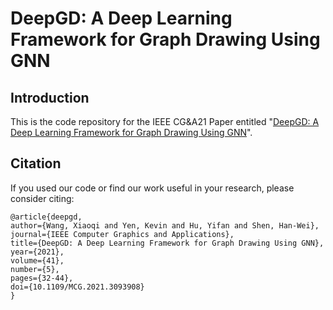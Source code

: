 # DeepGD: A Deep Learning Framework for Graph Drawing Using GNN

## Introduction
This is the code repository for the IEEE CG&A21 Paper entitled "[DeepGD: A Deep Learning Framework for Graph Drawing Using GNN](https://arxiv.org/abs/2106.15347)".

## Citation
If you used our code or find our work useful in your research, please consider citing:
```
@article{deepgd,
author={Wang, Xiaoqi and Yen, Kevin and Hu, Yifan and Shen, Han-Wei},
journal={IEEE Computer Graphics and Applications},
title={DeepGD: A Deep Learning Framework for Graph Drawing Using GNN},
year={2021},
volume={41},
number={5},
pages={32-44},
doi={10.1109/MCG.2021.3093908}
}
```
